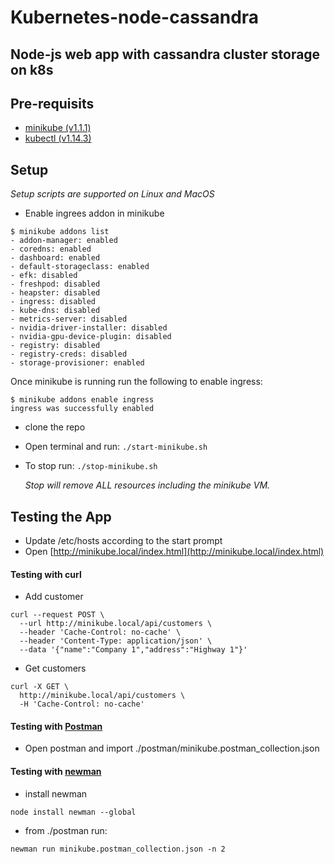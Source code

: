 # Kubernetes-node-cassandra 
## Node-js web app with cassandra cluster storage on k8s

## Pre-requisits
* [minikube (v1.1.1)](https://github.com/kubernetes/minikube)
* [kubectl (v1.14.3)](https://kubernetes.io/docs/tasks/tools/install-kubectl/)


## Setup
*Setup scripts are supported on Linux and MacOS*
* Enable ingrees addon in minikube
```
$ minikube addons list
- addon-manager: enabled
- coredns: enabled
- dashboard: enabled
- default-storageclass: enabled
- efk: disabled
- freshpod: disabled
- heapster: disabled
- ingress: disabled
- kube-dns: disabled
- metrics-server: disabled
- nvidia-driver-installer: disabled
- nvidia-gpu-device-plugin: disabled
- registry: disabled
- registry-creds: disabled
- storage-provisioner: enabled
```
Once minikube is running run the following to enable ingress:
```
$ minikube addons enable ingress
ingress was successfully enabled
```
* clone the repo
* Open terminal and run: ``./start-minikube.sh``
* To stop run: ``./stop-minikube.sh``
    
    *Stop will remove ALL resources including the minikube VM.* 

## Testing the App
* Update /etc/hosts according to the start prompt
* Open [http://minikube.local/index.html](http://minikube.local/index.html)

#### Testing with curl
* Add customer
```
curl --request POST \
  --url http://minikube.local/api/customers \
  --header 'Cache-Control: no-cache' \
  --header 'Content-Type: application/json' \
  --data '{"name":"Company 1","address":"Highway 1"}' 
```
* Get customers
```
curl -X GET \
  http://minikube.local/api/customers \
  -H 'Cache-Control: no-cache'
```

#### Testing with [Postman](https://www.getpostman.com/)
* Open postman and import ./postman/minikube.postman_collection.json

#### Testing with [newman](https://www.npmjs.com/package/newman)
* install newman
```
node install newman --global
``` 
* from ./postman run:
```
newman run minikube.postman_collection.json -n 2
```
